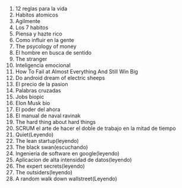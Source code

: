 1. 12 reglas para la vida
2. Habitos atomicos
3. Agilmente
4. Los 7 habitos
5. Piensa y hazte rico 
6. Como influir en la gente
7. The psycology of money
8. El hombre en busca de sentido 
9. The stranger
10. Inteligencia emocional
11. How To Fail at Almost Everything And Still Win Big
12. Do android dream of electric sheeps
13. El precio de la pasion
14. Palabras cruzadas
15. Jobs biopic
16. Elon Musk bio
17. El poder del ahora
18. El manual de naval ravinak
19. The hard thing about hard things
20. SCRUM el arte de hacer el doble de trabajo en la mitad de tiempo
21. Quiet(Leyendo)
22. The lean startup(leyendo)
23. The black swan(escuchando)
24. Ingenieria de software en google(leyendo)
25. Aplicacion de alta intensidad de datos(leyendo)
26. The expert secrets(leyendo)
27. The outsiders(leyendo)
28. A random walk down wallstreet(Leyendo)